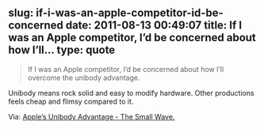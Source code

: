 slug: if-i-was-an-apple-competitor-id-be-concerned
date: 2011-08-13 00:49:07
title: If I was an Apple competitor, I’d be concerned about how I’ll...
type: quote
---

> If I was an Apple competitor, I’d be concerned about how I’ll overcome the unibody advantage.

Unibody means rock solid and easy to modify hardware. Other productions feels cheap and flimsy compared to it.

 Via: [Apple’s Unibody Advantage - The Small Wave.](http://thesmallwave.com/apples-unibody-advantage)

